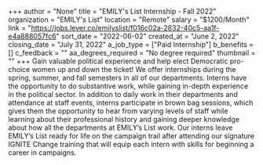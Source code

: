 +++
author = "None"
title = "EMILY's List Internship - Fall 2022"
organization = "EMILY's List"
location = "Remote"
salary = "$1200/Month"
link = "https://jobs.lever.co/emilyslist/f016c02a-2832-40c5-aa1f-e4a888057fc6"
sort_date = "2022-06-02"
created_at = "June 2, 2022"
closing_date = "July 31, 2022"
a_job_type = ["Paid Internship"]
b_benefits = []
c_feedback = ""
aa_degrees_required = "No degree required"
thumbnail = ""
+++
Gain valuable political experience and help elect Democratic pro-choice women up and down the ticket! We offer internships during the spring, summer, and fall semesters in all of our departments. Interns have the opportunity to do substantive work, while gaining in-depth experience in the political sector. In addition to daily work in their departments and attendance at staff events, interns participate in brown bag sessions, which gives them the opportunity to hear from varying levels of staff while learning about their professional history and gaining deeper knowledge about how all the departments at EMILY’s List work. Our interns leave EMILY’s List ready for life on the campaign trail after attending our signature IGNITE Change training that will equip each intern with skills for beginning a career in campaigns.